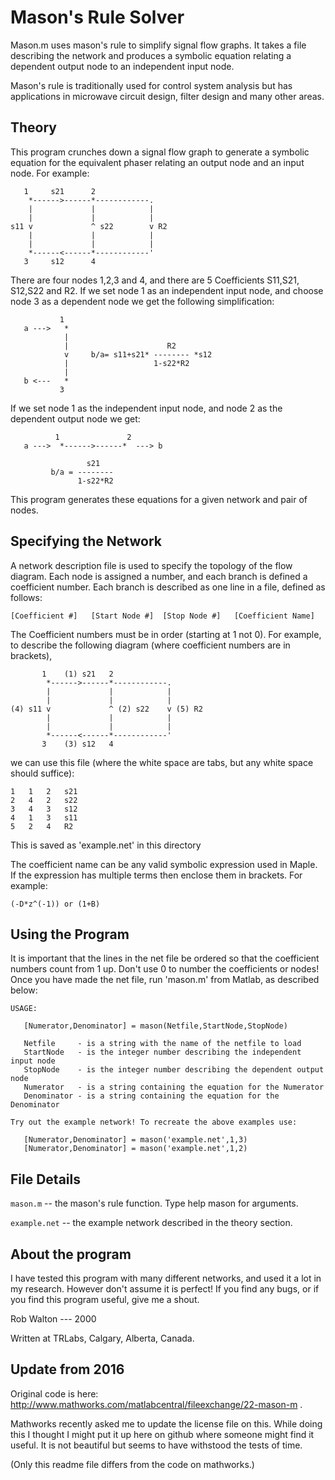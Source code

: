 Mason's Rule Solver
===================

Mason.m uses mason's rule to simplify signal flow graphs. It takes a
file describing the network and produces a symbolic equation relating
a dependent output node to an independent input node. 
  
Mason's rule is traditionally used for control system analysis but has
applications in microwave circuit design, filter design and many other
areas.

Theory
------

This program crunches down a signal flow graph to generate a symbolic 
equation for the equivalent phaser relating an output node and an input
node. For example:

```
   1     s21      2
    *------>------*------------.
    |             |            |
    |             |            | 
s11 v             ^ s22        v R2
    |             |            | 
    |             |            |  
    *------<------*------------'
   3     s12      4
```
There are four nodes 1,2,3 and 4, and there are 5 Coefficients S11,S21,
S12,S22 and R2. If we set node 1 as an independent input node, and choose
node 3 as a dependent node we get the following simplification:
```
           1
   a --->   *
            |
            |                      R2
            v     b/a= s11+s21* -------- *s12
            |                   1-s22*R2
            |           
   b <---   *
           3
```
If we set node 1 as the independent input node, and node 2 as the
dependent output node we get:
```
          1               2
   a --->  *------>------*  ---> b 

                 s21
         b/a = --------
               1-s22*R2
```
This program generates these equations for a given network and pair of nodes.


Specifying the Network
----------------------

A network description file is used to specify the topology of the
flow diagram. Each node is assigned a number, and each branch is
defined a coefficient number. Each branch is described as one line
in a file, defined as follows:

```[Coefficient #]   [Start Node #]  [Stop Node #]   [Coefficient Name]```

The Coefficient numbers must be in order (starting at 1 not 0). For example,
to describe the following diagram (where coefficient numbers are in brackets),
```
       1    (1) s21   2
        *------>------*------------.
        |             |            |
        |             |            | 
(4) s11 v             ^ (2) s22    v (5) R2
        |             |            | 
        |             |            |  
        *------<------*------------'
       3    (3) s12   4
```
we can use this file (where the white space are tabs, but any white 
space should suffice):
```
1	1	2	s21
2	4	2	s22
3	4	3	s12
4	1	3	s11
5	2	4	R2
```
This is saved as 'example.net' in this directory

The coefficient name can be any valid symbolic expression used in Maple. If
the expression has multiple terms then enclose them in brackets. For example:

```(-D*z^(-1)) or (1+B)```


Using the Program
-----------------

It is important that the lines in the net file be ordered so that the
coefficient numbers count from 1 up. Don't use 0 to number the coefficients
or nodes! Once you have made the net file, run 'mason.m' from Matlab, as 
described below:
```
USAGE:

   [Numerator,Denominator] = mason(Netfile,StartNode,StopNode)

   Netfile     - is a string with the name of the netfile to load
   StartNode   - is the integer number describing the independent input node
   StopNode    - is the integer number describing the dependent output node
   Numerator   - is a string containing the equation for the Numerator
   Denominator - is a string containing the equation for the Denominator 

Try out the example network! To recreate the above examples use:

   [Numerator,Denominator] = mason('example.net',1,3)
   [Numerator,Denominator] = mason('example.net',1,2)
```

File Details
------------

```mason.m``` -- the mason's rule function. Type help mason for arguments.

```example.net``` -- the example network described in the theory section.


About the program
-----------------

I have tested this program with many different networks, and used it
a lot in my research. However don't assume it is perfect! If you find
any bugs, or if you find this program useful, give me a shout.

Rob Walton --- 2000

Written at TRLabs, Calgary, Alberta, Canada.

Update from 2016
----------------
Original code is here: 
http://www.mathworks.com/matlabcentral/fileexchange/22-mason-m . 

Mathworks recently asked me to update the license file on this. While doing
this I thought I might put it up here on github where someone might find it
useful. It is not beautiful but seems to have withstood the tests of time.

(Only this readme file differs from the code on mathworks.)

